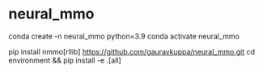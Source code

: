 # neural_mmo

conda create -n neural_mmo python=3.9
conda activate neural_mmo

pip install nmmo[rllib]
https://github.com/gauravkuppa/neural_mmo.git
cd environment && pip install -e .[all]
